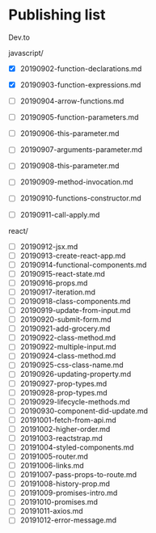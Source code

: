 # Publishing list

Dev.to

javascript/

- [x] 20190902-function-declarations.md
- [x] 20190903-function-expressions.md
- [ ] 20190904-arrow-functions.md
- [ ] 20190905-function-parameters.md
- [ ] 20190906-this-parameter.md
- [ ] 20190907-arguments-parameter.md
- [ ] 20190908-this-parameter.md
- [ ] 20190909-method-invocation.md
- [ ] 20190910-functions-constructor.md
- [ ] 20190911-call-apply.md


react/

- [ ] 20190912-jsx.md
- [ ] 20190913-create-react-app.md
- [ ] 20190914-functional-components.md
- [ ] 20190915-react-state.md
- [ ] 20190916-props.md
- [ ] 20190917-iteration.md
- [ ] 20190918-class-components.md
- [ ] 20190919-update-from-input.md
- [ ] 20190920-submit-form.md
- [ ] 20190921-add-grocery.md
- [ ] 20190922-class-method.md
- [ ] 20190922-multiple-input.md
- [ ] 20190924-class-method.md
- [ ] 20190925-css-class-name.md
- [ ] 20190926-updating-property.md
- [ ] 20190927-prop-types.md
- [ ] 20190928-prop-types.md
- [ ] 20190929-lifecycle-methods.md
- [ ] 20190930-component-did-update.md
- [ ] 20191001-fetch-from-api.md
- [ ] 20191002-higher-order.md
- [ ] 20191003-reactstrap.md
- [ ] 20191004-styled-components.md
- [ ] 20191005-router.md
- [ ] 20191006-links.md
- [ ] 20191007-pass-props-to-route.md
- [ ] 20191008-history-prop.md
- [ ] 20191009-promises-intro.md
- [ ] 20191010-promises.md
- [ ] 20191011-axios.md
- [ ] 20191012-error-message.md
